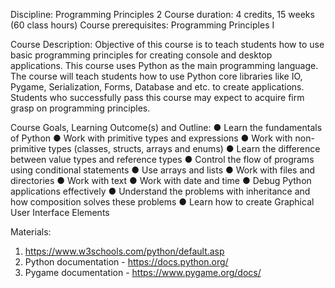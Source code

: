 Discipline: Programming Principles 2
Course duration: 4 credits, 15 weeks (60 class hours)
Course prerequisites: Programming Principles I

Course Description:
Objective of this course is to teach students how to use basic programming principles for
creating console and desktop applications. This course uses Python as the main programming
language. The course will teach students how to use Python core libraries like IO, Pygame,
Serialization, Forms, Database and etc. to create applications. Students who successfully pass
this course may expect to acquire firm grasp on programming principles.

Course Goals, Learning Outcome(s) and Outline:
● Learn the fundamentals of Python
● Work with primitive types and expressions
● Work with non-primitive types (classes, structs, arrays and enums)
● Learn the difference between value types and reference types
● Control the flow of programs using conditional statements
● Use arrays and lists
● Work with files and directories
● Work with text
● Work with date and time
● Debug Python applications effectively
● Understand the problems with inheritance and how composition solves these problems
● Learn how to create Graphical User Interface Elements

Materials:
1) https://www.w3schools.com/python/default.asp
2) Python documentation - https://docs.python.org/
3) Pygame documentation - https://www.pygame.org/docs/
